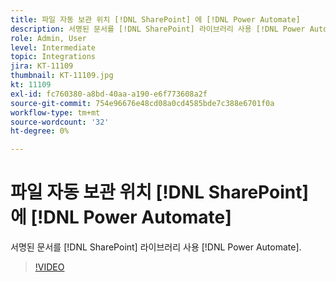 ```yaml
---
title: 파일 자동 보관 위치 [!DNL SharePoint] 에 [!DNL Power Automate]
description: 서명된 문서를 [!DNL SharePoint] 라이브러리 사용 [!DNL Power Automate]
role: Admin, User
level: Intermediate
topic: Integrations
jira: KT-11109
thumbnail: KT-11109.jpg
kt: 11109
exl-id: fc760380-a8bd-40aa-a190-e6f773608a2f
source-git-commit: 754e96676e48cd08a0cd4585bde7c388e6701f0a
workflow-type: tm+mt
source-wordcount: '32'
ht-degree: 0%

---
```


# 파일 자동 보관 위치 [!DNL SharePoint] 에 [!DNL Power Automate]

서명된 문서를 [!DNL SharePoint] 라이브러리 사용 [!DNL Power Automate].

>[!VIDEO](https://video.tv.adobe.com/v/3409121?quality=12&learn=on&hidetitle=true)
